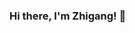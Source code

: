 ### Hi there, I'm Zhigang! 👋

<!--
**baozhigang/baozhigang** is a ✨ _special_ ✨ repository because its `README.md` (this file) appears on your GitHub profile.

Here are some ideas to get you started:

- 🔭 I’m currently working on 🌐
- 🌱 I’m currently learning PHP & Java & Javascript
- 📫 Wechat: baozhigang
- 😄 Blog: baozhigang.github.io
-->
